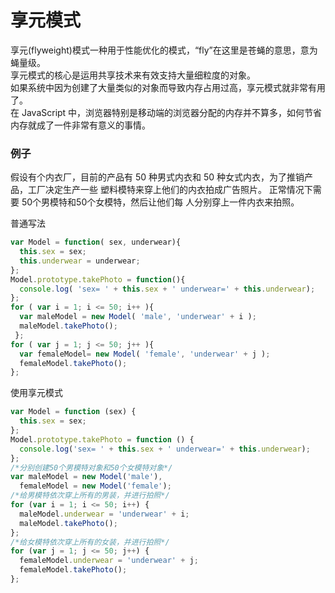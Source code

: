 # 享元模式
享元(flyweight)模式一种用于性能优化的模式，“fly”在这里是苍蝇的意思，意为蝇量级。  
享元模式的核心是运用共享技术来有效支持大量细粒度的对象。  
如果系统中因为创建了大量类似的对象而导致内存占用过高，享元模式就非常有用了。  
在 JavaScript 中，浏览器特别是移动端的浏览器分配的内存并不算多，如何节省内存就成了一件非常有意义的事情。  

### 例子

假设有个内衣厂，目前的产品有 50 种男式内衣和 50 种女式内衣，为了推销产品，工厂决定生产一些
塑料模特来穿上他们的内衣拍成广告照片。 正常情况下需要 50个男模特和50个女模特，然后让他们每
人分别穿上一件内衣来拍照。

普通写法
```js
var Model = function( sex, underwear){
  this.sex = sex;
  this.underwear = underwear;
};
Model.prototype.takePhoto = function(){
  console.log( 'sex= ' + this.sex + ' underwear=' + this.underwear);
};
for ( var i = 1; i <= 50; i++ ){
  var maleModel = new Model( 'male', 'underwear' + i );
  maleModel.takePhoto();
 };
for ( var j = 1; j <= 50; j++ ){
  var femaleModel= new Model( 'female', 'underwear' + j );
  femaleModel.takePhoto();
};
```

使用享元模式
```js
var Model = function (sex) {
  this.sex = sex;
};
Model.prototype.takePhoto = function () {
  console.log('sex= ' + this.sex + ' underwear=' + this.underwear);
};
/*分别创建50个男模特对象和50个女模特对象*/
var maleModel = new Model('male'),
  femaleModel = new Model('female');
/*给男模特依次穿上所有的男装，并进行拍照*/
for (var i = 1; i <= 50; i++) {
  maleModel.underwear = 'underwear' + i;
  maleModel.takePhoto();
};
/*给女模特依次穿上所有的女装，并进行拍照*/
for (var j = 1; j <= 50; j++) {
  femaleModel.underwear = 'underwear' + j;
  femaleModel.takePhoto();
};
```
